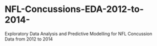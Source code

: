 # NFL-Concussions-EDA-2012-to-2014-
Exploratory Data Analysis and Predictive Modelling for NFL Concussion Data from 2012 to 2014
